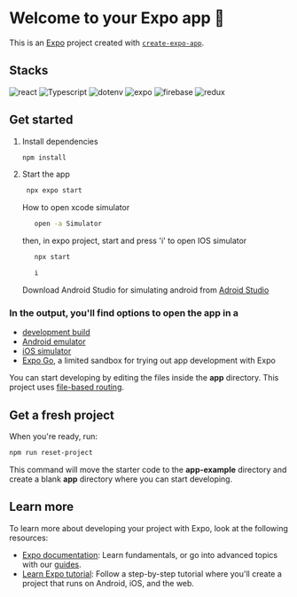 # Welcome to your Expo app 👋

This is an [Expo](https://expo.dev) project created with [`create-expo-app`](https://www.npmjs.com/package/create-expo-app).

## Stacks
![react](https://img.shields.io/badge/react-61DAFB?style=for-the-badge&logo=react&logoColor=black)
![Typescript](https://img.shields.io/badge/typescript-blue?style=for-the-badge&logo=typescript&logoColor=white)
![dotenv](https://img.shields.io/badge/dotenv-FFB000?style=for-the-badge&logo=dotenv&logoColor=white)
![expo](https://img.shields.io/badge/expo-000020?style=for-the-badge&logo=expo&logoColor=white)
![firebase](https://img.shields.io/badge/firebase-DD2C00?style=for-the-badge&logo=firebase&logoColor=white)
![redux](https://img.shields.io/badge/redux-764ABC?style=for-the-badge&logo=redux&logoColor=white)


## Get started

1. Install dependencies

   ```bash
   npm install
   ```

2. Start the app

   ```bash
    npx expo start
   ```

   How to open xcode simulator
   ```bash
      open -a Simulator
   ```
   then, in expo project, start and press 'i' to open IOS simulator
   ```bash
      npx start
   ```
   ```bash
      i
   ```
   Download Android Studio for simulating android from [Adroid Studio](https://developer.android.com/studio)
  

### In the output, you'll find options to open the app in a

- [development build](https://docs.expo.dev/develop/development-builds/introduction/)
- [Android emulator](https://docs.expo.dev/workflow/android-studio-emulator/)
- [iOS simulator](https://docs.expo.dev/workflow/ios-simulator/)
- [Expo Go](https://expo.dev/go), a limited sandbox for trying out app development with Expo

You can start developing by editing the files inside the **app** directory. This project uses [file-based routing](https://docs.expo.dev/router/introduction).

## Get a fresh project

When you're ready, run:

```bash
npm run reset-project
```

This command will move the starter code to the **app-example** directory and create a blank **app** directory where you can start developing.

## Learn more

To learn more about developing your project with Expo, look at the following resources:

- [Expo documentation](https://docs.expo.dev/): Learn fundamentals, or go into advanced topics with our [guides](https://docs.expo.dev/guides).
- [Learn Expo tutorial](https://docs.expo.dev/tutorial/introduction/): Follow a step-by-step tutorial where you'll create a project that runs on Android, iOS, and the web.

